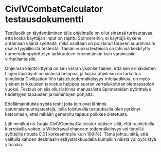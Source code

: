 # CivIVCombatCalculator testausdokumentti

Testiluokkien täydentäminen tälle ohjelmalle on ollut sinänsä turhauttavaa, että koska käyttäjän input on rajattu Spinnereihin, 
ei käyttäjä kykene antamaan vääriä syötteitä, mikä osaltaan on poistanut tarpeen suurimmalle osalle tyypillisistä testeistä.
Tämän vuoksi testeissä on lähinnä keskitytty numeroidenpyörittelyn tarkkuuteen enemmänkin kuin varsinaisiin virhetilanteisiin.

Ohjelman käyttöliittymä on sen verran yksinkertainen, että sen erinäköisten tilojen läpikäynti on sinänsä helppoa,
ja koska ohjelman on tarkoitus simuloida Civilization IV:n taistelutodennäköisyys-infolaatikkoa, on myös yleinen tarkkuuden tarkistus helppoa
suoran vertailukohdan olemassaolon vuoksi. Testaus on siis ollut lähinnä manuaalista Spinnereiden pyörittelyä tiedettyjen tapausten 
ja toimintojen pohjalta.

Edellämainituista syistä testit joita tein ovat lähinnä satunnaismuuttujatestejä, joilla toistuvalla testauksella olen pyrkinyt
katsomaan, ettei mikään generoitu tapaus poikkea oletetusta.

Lähimmäksi ns. bugia CivIVCombatCalculator pääsee sillä, että rajoitetuilla kierroksilla voiton ja Withdrawal chance:n todennäköisyys
voi tietyillä syötteillä nousta 0.01 korkeammalle kuin 100(%). Tämä johtuu siitä, että valitulla kahden desimaalin esitystarkkuudella
kumpikin näistä voi pyöristyä ylöspäin.

